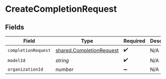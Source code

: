 # CreateCompletionRequest


## Fields

| Field                                                                       | Type                                                                        | Required                                                                    | Description                                                                 |
| --------------------------------------------------------------------------- | --------------------------------------------------------------------------- | --------------------------------------------------------------------------- | --------------------------------------------------------------------------- |
| `completionRequest`                                                         | [shared.CompletionRequest](../../../sdk/models/shared/completionrequest.md) | :heavy_check_mark:                                                          | N/A                                                                         |
| `modelId`                                                                   | *string*                                                                    | :heavy_check_mark:                                                          | N/A                                                                         |
| `organizationId`                                                            | *number*                                                                    | :heavy_minus_sign:                                                          | N/A                                                                         |